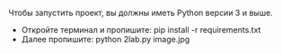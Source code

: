Чтобы запустить проект, вы должны иметь Python версии 3 и выше.

- Откройте терминал и пропишите: pip install -r requirements.txt 
- Далее пропишите: python 2lab.py image.jpg
